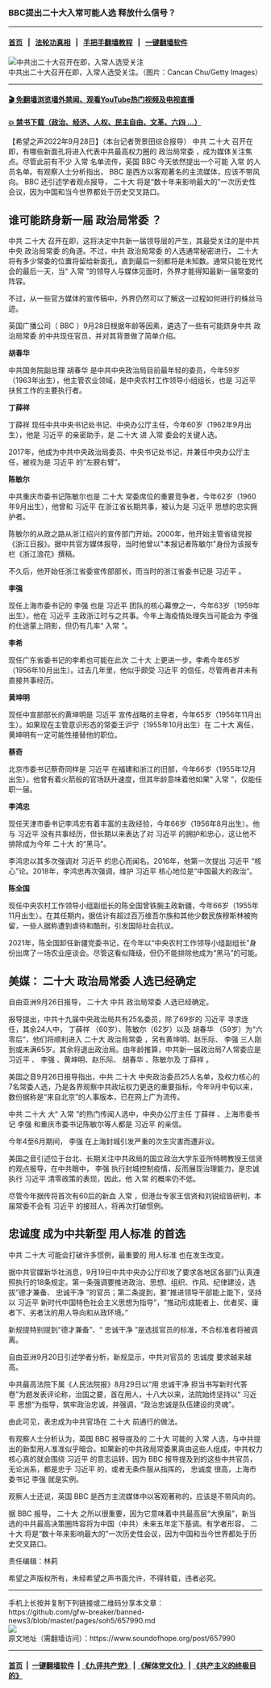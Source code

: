 ### BBC提出二十大入常可能人选 释放什么信号？
------------------------

#### [首页](https://github.com/gfw-breaker/banned-news3/blob/master/README.md) &nbsp;&nbsp;|&nbsp;&nbsp; [法轮功真相](https://github.com/begood0513/basic/blob/master/README.md)  &nbsp;&nbsp;|&nbsp;&nbsp; [手把手翻墙教程](https://github.com/gfw-breaker/guides/wiki)  &nbsp;&nbsp;|&nbsp;&nbsp; [一键翻墙软件](https://github.com/gfw-breaker/nogfw/blob/master/README.md)  



<div><img alt="中共出二十大召开在即，入常人选受关注" src="https://img.soundofhope.org/2022-09/gettyimages-56512193-1664396780856.jpg"/>
<br/><figcaption class="caption">
 中共出二十大召开在即，入常人选受关注。（图片：Cancan Chu/Getty Images）
</figcaption></div><hr/>

#### [ 🎬  免翻墙浏览墙外禁闻、观看YouTube热门视频及电视直播](https://github.com/gfw-breaker/HelloWorld)

#### [ 💥  禁书下载（政治、经济、人权、民主自由、文革、六四 ...）](https://github.com/gfw-breaker/books/blob/master/README.md)

<div><div class="Content__Wrapper sc-1bvya0-0 grZQxZ">
 <p class="meta-top">
  <span class="meta">
   【希望之声2022年9月28日】（本台记者贺景田综合报导）
  </span>
  中共
  <ok href="/term/294559">
   二十大
  </ok>
  召开在即，有哪些新面孔将进入代表中共最高权力圈的
  <ok href="/term/14736">
   政治局常委
  </ok>
  ，成为媒体关注焦点。尽管此前有不少
  <ok href="/term/12506">
   入常
  </ok>
  名单流传，英国
  <ok href="/term/5880">
   BBC
  </ok>
  今天依然提出一个可能
  <ok href="/term/12506">
   入常
  </ok>
  的人员名单。有观察人士分析指出，
  <ok href="/term/5880">
   BBC
  </ok>
  是西方以客观著名的主流媒体，应该不带风向。
  <ok href="/term/5880">
   BBC
  </ok>
  还引述学者观点报导，
  <ok href="/term/294559">
   二十大
  </ok>
  将是“数十年来影响最大的”一次历史性会议，因为中国和当今世界都处于历史交叉路口。
 </p>
 <h2>
  <strong>
   谁可能跻身新一届
   <ok href="/term/14736">
    政治局常委
   </ok>
   ？
  </strong>
 </h2>
 <p>
  中共
  <ok href="/term/294559">
   二十大
  </ok>
  召开在即，这将决定中共新一届领导层的产生，其最受关注的是中共中央
  <ok href="/term/14736">
   政治局常委
  </ok>
  的角逐。不过，中共
  <ok href="/term/14736">
   政治局常委
  </ok>
  的人选通常秘密进行，
  <ok href="/term/294559">
   二十大
  </ok>
  将有多少常委的位置将留给新面孔，直到最后一刻都将是未知数。通常只能在党代会的最后一天，当“
  <ok href="/term/12506">
   入常
  </ok>
  ”的领导人与媒体见面时，外界才能得知最新一届常委的阵容。
 </p>
 <p>
  不过，从一些官方媒体的宣传稿中，外界仍然可以了解这一过程如何进行的蛛丝马迹。
 </p>
 <p>
  英国广播公司（
  <ok href="/term/5880">
   BBC
  </ok>
  ）9月28日根据年龄等因素，遴选了一些有可能跻身中共
  <ok href="/term/14736">
   政治局常委
  </ok>
  的中共现任官员，并对其背景做了简单介绍。
 </p>
 <p>
  <strong>
   <ok href="/term/3573">
    胡春华
   </ok>
  </strong>
 </p>
 <p>
  中共国务院副总理
  <ok href="/term/3573">
   胡春华
  </ok>
  是中共中央政治局目前最年轻的委员，今年59岁（1963年出生），他主管农业领域，是中央农村工作领导小组组长，也是
  <ok href="/term/1063">
   习近平
  </ok>
  扶贫工作的主要执行者。
 </p>
 <p>
  <strong>
   <ok href="/term/39601">
    丁薛祥
   </ok>
  </strong>
 </p>
 <p>
  <ok href="/term/39601">
   丁薛祥
  </ok>
  现任中共中央书记处书记、中央办公厅主任，今年60岁（1962年9月出生），他是
  <ok href="/term/1063">
   习近平
  </ok>
  的亲密助手，是
  <ok href="/term/294559">
   二十大
  </ok>
  进
  <ok href="/term/12506">
   入常
  </ok>
  委会的关键人选。
 </p>
 <p>
  2017年，他成为中共中央政治局委员、中央书记处书记，并兼任中央办公厅主任，被视为是
  <ok href="/term/1063">
   习近平
  </ok>
  的“左膀右臂”。
 </p>
 <p>
  <strong>
   陈敏尔
  </strong>
 </p>
 <p>
  中共重庆市委书记陈敏尔也是
  <ok href="/term/294559">
   二十大
  </ok>
  常委席位的重要竞争者，今年62岁（1960年9月出生），他曾和
  <ok href="/term/1063">
   习近平
  </ok>
  在浙江省长期共事，被认为是
  <ok href="/term/1063">
   习近平
  </ok>
  思想的忠实拥护者。
 </p>
 <p>
  陈敏尔的从政之路从浙江绍兴的宣传部门开始。2000年，他开始主管省级党报《浙江日报》。据中共官方媒体报导，当时他曾以"本报记者陈敏尔"身份为该报专栏《浙江浪花》撰稿。
 </p>
 <p>
  不久后，他开始任浙江省委宣传部部长，而当时的浙江省委书记是
  <ok href="/term/1063">
   习近平
  </ok>
  。
 </p>
 <p>
  <strong>
   <ok href="/term/14244">
    李强
   </ok>
  </strong>
 </p>
 <p>
  现任上海市委书记的
  <ok href="/term/14244">
   李强
  </ok>
  也是
  <ok href="/term/1063">
   习近平
  </ok>
  团队的核心幕僚之一，今年63岁（1959年出生）。他在
  <ok href="/term/1063">
   习近平
  </ok>
  主政浙江时与之共事。今年上海疫情处理失当可能会为
  <ok href="/term/14244">
   李强
  </ok>
  的仕途蒙上阴影，但仍有几率“
  <ok href="/term/12506">
   入常
  </ok>
  ”。
 </p>
 <p>
  <strong>
   李希
  </strong>
 </p>
 <p>
  现任广东省委书记的李希也可能在此次
  <ok href="/term/294559">
   二十大
  </ok>
  上更进一步。李希今年65岁（1956年10月出生）。过去几年里，他似乎颇受
  <ok href="/term/1063">
   习近平
  </ok>
  的信任，尽管两者并未有直接共事经历。
 </p>
 <p>
  <strong>
   黄坤明
  </strong>
 </p>
 <p>
  现任中宣部部长的黄坤明是
  <ok href="/term/1063">
   习近平
  </ok>
  宣传战略的主导者，今年65岁（1956年11月出生）。如果现在主管意识形态的常委王沪宁（1955年10月出生）在
  <ok href="/term/294559">
   二十大
  </ok>
  离任，黄坤明有一定可能性接替他的职位。
 </p>
 <p>
  <strong>
   蔡奇
  </strong>
 </p>
 <p>
  北京市委书记蔡奇同样是
  <ok href="/term/1063">
   习近平
  </ok>
  在福建和浙江的旧部，今年66岁（1955年12月出生）。他曾有着火箭般的官场跃升速度，但其年龄意味着他如果“
  <ok href="/term/12506">
   入常
  </ok>
  ”，仅能任职一届。
 </p>
 <p>
  <strong>
   李鸿忠
  </strong>
 </p>
 <p>
  现任天津市委书记李鸿忠有着丰富的主政经验，今年66岁（1956年8月出生）。他与
  <ok href="/term/1063">
   习近平
  </ok>
  没有共事经历，但长期以来表达了对
  <ok href="/term/1063">
   习近平
  </ok>
  的拥护和忠心，这让他不排除成为今年
  <ok href="/term/294559">
   二十大
  </ok>
  的“黑马”。
 </p>
 <p>
  李鸿忠以其多次强调对
  <ok href="/term/1063">
   习近平
  </ok>
  的忠心而闻名。2016年，他第一次提出
  <ok href="/term/1063">
   习近平
  </ok>
  “核心”论。2018年，李鸿忠再次强调，维护
  <ok href="/term/1063">
   习近平
  </ok>
  核心地位是“中国最大的政治”。
 </p>
 <p>
  <strong>
   陈全国
  </strong>
 </p>
 <p>
  现任中央农村工作领导小组副组长的陈全国曾铁腕主政新疆，今年66岁（1955年11月出生）。在其任期内，据估计有超过百万维吾尔族和其他少数民族穆斯林被拘留，一些人据称遭到虐待和酷刑，引发国际社会抗议。
 </p>
 <p>
  2021年，陈全国卸任新疆党委书记，在今年以“中央农村工作领导小组副组长”身份出席了一场农业座谈会。尽管这看似降级，但仍不能排除他成为“黑马”的可能。
 </p>
 <h2>
  <strong>
   美媒：
   <ok href="/term/294559">
    二十大
   </ok>
   <ok href="/term/14736">
    政治局常委
   </ok>
   人选已经确定
  </strong>
 </h2>
 <p>
  自由亚洲9月26日报导，
  <ok href="/term/294559">
   二十大
  </ok>
  中共
  <ok href="/term/14736">
   政治局常委
  </ok>
  人选已经确定。
 </p>
 <p>
  报导提出，中共十九届中央政治局共有25名委员，除了69岁的
  <ok href="/term/1063">
   习近平
  </ok>
  寻求连任，其余24人中，
  <ok href="/term/39601">
   丁薛祥
  </ok>
  （60岁）、陈敏尔（62岁）以及
  <ok href="/term/3573">
   胡春华
  </ok>
  （59岁）为“六零后”，他们将顺利进入
  <ok href="/term/294559">
   二十大
  </ok>
  <ok href="/term/14736">
   政治局常委
  </ok>
  ，另有黄坤明、赵乐际、
  <ok href="/term/14244">
   李强
  </ok>
  三人刚到或未满65岁。其余将退出政治局。由年龄推算，中共新一届政治局7人常委应是
  <ok href="/term/1063">
   习近平
  </ok>
  、
  <ok href="/term/14244">
   李强
  </ok>
  、黄坤明、赵乐际、
  <ok href="/term/3573">
   胡春华
  </ok>
  、陈敏尔及
  <ok href="/term/39601">
   丁薛祥
  </ok>
  。
 </p>
 <p>
  美国之音9月26日报导指出，中共
  <ok href="/term/294559">
   二十大
  </ok>
  中央政治委员25人名单，及权力核心的7名常委人选，乃是各界观察中共政坛权力更迭的重要指标，今年9月中旬以来，数份据称是“来自北京”的人事版本，已在网上广为流传。
 </p>
 <p>
  中共
  <ok href="/term/294559">
   二十大
  </ok>
  大“
  <ok href="/term/12506">
   入常
  </ok>
  ”的热门传闻人选中，中央办公厅主任
  <ok href="/term/39601">
   丁薛祥
  </ok>
  、上海市委书记
  <ok href="/term/14244">
   李强
  </ok>
  和重庆市委书记陈敏尔等人都是
  <ok href="/term/1063">
   习近平
  </ok>
  的亲信。
 </p>
 <p>
  今年4至6月期间，
  <ok href="/term/14244">
   李强
  </ok>
  在上海封城引发严重的次生灾害而遭非议。
 </p>
 <p>
  美国之音引述位于台北、长期关注中共政局的国立政治大学东亚所特聘教授王信贤的观点报导，在中共眼中，
  <ok href="/term/14244">
   李强
  </ok>
  执行封城控制疫情，反而展现治理能力，是忠诚执行
  <ok href="/term/1063">
   习近平
  </ok>
  清零政策的表现，因此，他
  <ok href="/term/12506">
   入常
  </ok>
  的概率仍不低。
 </p>
 <p>
  尽管今年据传将首次有60后的新血
  <ok href="/term/12506">
   入常
  </ok>
  ，但港台专家王信贤和刘锐绍皆研判，本届常委不会有
  <ok href="/term/1063">
   习近平
  </ok>
  的接班人，将再次打破惯例。
 </p>
 <h2>
  <strong>
   <ok href="/term/47808">
    忠诚度
   </ok>
   成为中共新型
   <ok href="/term/789390">
    用人标准
   </ok>
   的首选
  </strong>
 </h2>
 <p>
  中共
  <ok href="/term/294559">
   二十大
  </ok>
  可能会打破许多惯例，最重要的
  <ok href="/term/789390">
   用人标准
  </ok>
  也在发生改变。
 </p>
 <p>
  据中共官媒新华社消息，9月19日中共中央办公厅印发了要求各地区各部门认真遵照执行的18条规定。第一条强调要推进政治、思想、组织、作风、纪律建设，选拔“德才兼备、
  <ok href="/term/789387">
   忠诚干净
  </ok>
  ”的官员；第二条提到，要“推进领导干部能上能下，坚持以
  <ok href="/term/1063">
   习近平
  </ok>
  新时代中国特色社会主义思想为指导”，“推动形成能者上、优者奖、庸者下、劣者汰的用人导向和从政环境。”
 </p>
 <p>
  新规提特别提到“德才兼备”、“
  <ok href="/term/789387">
   忠诚干净
  </ok>
  ”是选拔官员的标准，不合标准者将被调离。
 </p>
 <p>
  自由亚洲9月20日引述学者分析，新规显示，中共对官员的
  <ok href="/term/47808">
   忠诚度
  </ok>
  要求越来越高。
 </p>
 <p>
  中共最高法院下属《人民法院报》8月29日以“用
  <ok href="/term/789387">
   忠诚干净
  </ok>
  担当书写新时代答卷”为题发表评论称，治国之要，首在用人，十八大以来，法院始终坚持以“
  <ok href="/term/1063">
   习近平
  </ok>
  思想”为指导，筑牢政治忠诚，并强调，“政治忠诚是队伍建设的灵魂”。
 </p>
 <p>
  由此可见，表忠成为中共官场在
  <ok href="/term/294559">
   二十大
  </ok>
  前通行的做法。
 </p>
 <p>
  有观察人士分析认为，英国
  <ok href="/term/5880">
   BBC
  </ok>
  报导提及的
  <ok href="/term/294559">
   二十大
  </ok>
  可能的
  <ok href="/term/12506">
   入常
  </ok>
  人选，与中共提出的新型用人准准似乎暗合。如果新的中共政局常委果真由这些人组成，中共权力核心真的就会围绕
  <ok href="/term/1063">
   习近平
  </ok>
  的意志运转，因为
  <ok href="/term/5880">
   BBC
  </ok>
  报导提及到的这些中共官员，无论派系，都是忠于
  <ok href="/term/1063">
   习近平
  </ok>
  的，或者无条件服从指挥的，
  <ok href="/term/47808">
   忠诚度
  </ok>
  很高，上海市委书记
  <ok href="/term/14244">
   李强
  </ok>
  就是实例。
 </p>
 <p>
  观察人士还说，英国
  <ok href="/term/5880">
   BBC
  </ok>
  是西方主流媒体中以客观著称的，应该是不带风向的。
 </p>
 <p>
  据
  <ok href="/term/5880">
   BBC
  </ok>
  报导，
  <ok href="/term/294559">
   二十大
  </ok>
  之所以很重要，因为它意味着中共最高层“大换届”，新当选的中共最高决策圈阵容将为中国（中共）未来五年定下基调。有学者形容，
  <ok href="/term/294559">
   二十大
  </ok>
  将是“数十年来影响最大的”一次历史性会议，因为中国和当今世界都处于历史交叉路口。
 </p>
 <p class="meta-btm">
  责任编辑：林莉
 </p>
 <p class="meta-btm">
  希望之声版权所有，未经希望之声书面允许，不得转载，违者必究。
 </p>
</div>
</div>
<hr/>
手机上长按并复制下列链接或二维码分享本文章：<br/>
https://github.com/gfw-breaker/banned-news3/blob/master/pages/soh5/657990.md <br/>
<a href='https://github.com/gfw-breaker/banned-news3/blob/master/pages/soh5/657990.md'><img src='https://github.com/gfw-breaker/banned-news3/blob/master/pages/soh5/657990.md.png'/></a> <br/>
原文地址（需翻墙访问）：https://www.soundofhope.org/post/657990


------------------------
#### [首页](https://github.com/gfw-breaker/banned-news3/blob/master/README.md) &nbsp;|&nbsp; [一键翻墙软件](https://github.com/gfw-breaker/nogfw/blob/master/README.md) &nbsp;| [《九评共产党》](https://github.com/gfw-breaker/9ping.md/blob/master/README.md#九评之一评共产党是什么) | [《解体党文化》](https://github.com/gfw-breaker/jtdwh.md/blob/master/README.md) | [《共产主义的终极目的》](https://github.com/gfw-breaker/gczydzjmd.md/blob/master/README.md)


<img src='http://gfw-breaker.win/banned-news3/pages/soh5/657990.md' width='0px' height='0px'/>